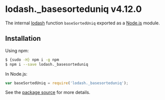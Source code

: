 # lodash._basesorteduniq v4.12.0

The internal [lodash](https://lodash.com/) function `baseSortedUniq` exported as a [Node.js](https://nodejs.org/) module.

## Installation

Using npm:
```bash
$ {sudo -H} npm i -g npm
$ npm i --save lodash._basesorteduniq
```

In Node.js:
```js
var baseSortedUniq = require('lodash._basesorteduniq');
```

See the [package source](https://github.com/lodash/lodash/blob/4.12.0-npm-packages/lodash._basesorteduniq) for more details.
